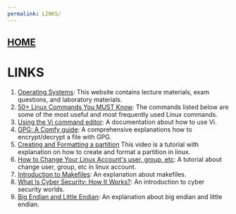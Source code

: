 ```yaml
---
permalink: LINKS/
---
```


## [HOME](../)
# LINKS

1. [Operating Systems](https://os.vlsm.org): This website contains lecture materials, exam questions, and laboratory materials.
2. [50+ Linux Commands You MUST Know](https://www.digitalocean.com/community/tutorials/linux-commands): The commands listed below are some of the most useful and most frequently used Linux commands.
3. [Using the Vi command editor](https://www.ibm.com/docs/en/zos/2.4.0?topic=editing-using-vi-command-editor): A documentation about how to use Vi.
4. [GPG: A Comfy guide](https://youtu.be/eLKOIjNFwVs?si=LzZ0KlfqgN3LdLJf): A comprehensive explanations how to encrypt/decrypt a file with GPG.
5. [Creating and Formatting a partition](https://youtu.be/5kVAzxTwy5Q?si=OV4bjBFNrFIh9k2r) This video is a tutorial with explanation on how to create and format a partition in linux.
6. [How to Change Your Linux Account's user, group, etc](https://unix.stackexchange.com/questions/26675/how-can-i-change-a-users-default-group-in-linux): A tutorial about change user, group, etc in linux account.
7. [Introduction to Makefiles](https://www.youtube.com/watch?v=_r7i5X0rXJk&ab_channel=PaulProgramming): An explanation about makefiles.
8. [What Is Cyber Security: How It Works?](https://youtu.be/inWWhr5tnEA?feature=shared): An introduction to cyber security worlds.
9. [Big Endian and Little Endian](https://youtu.be/jhErugDB-34?feature=shared): An explanation about big endian and little endian.
